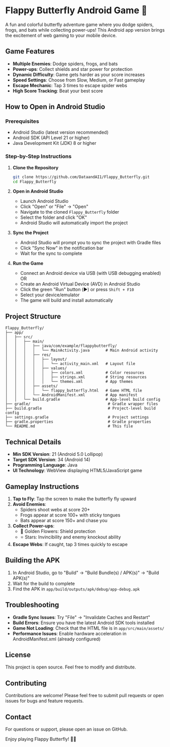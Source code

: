 # Flappy Butterfly Android Game 🦋

A fun and colorful butterfly adventure game where you dodge spiders, frogs, and bats while collecting power-ups! This Android app version brings the excitement of web gaming to your mobile device.

## Game Features

- **Multiple Enemies**: Dodge spiders, frogs, and bats
- **Power-ups**: Collect shields and star power for protection
- **Dynamic Difficulty**: Game gets harder as your score increases
- **Speed Settings**: Choose from Slow, Medium, or Fast gameplay
- **Escape Mechanic**: Tap 3 times to escape spider webs
- **High Score Tracking**: Beat your best score

## How to Open in Android Studio

### Prerequisites
- Android Studio (latest version recommended)
- Android SDK (API Level 21 or higher)
- Java Development Kit (JDK) 8 or higher

### Step-by-Step Instructions

1. **Clone the Repository**
   ```bash
   git clone https://github.com/DataandAI1/Flappy_Butterfly.git
   cd Flappy_Butterfly
   ```

2. **Open in Android Studio**
   - Launch Android Studio
   - Click "Open" or "File" → "Open"
   - Navigate to the cloned `Flappy_Butterfly` folder
   - Select the folder and click "OK"
   - Android Studio will automatically import the project

3. **Sync the Project**
   - Android Studio will prompt you to sync the project with Gradle files
   - Click "Sync Now" in the notification bar
   - Wait for the sync to complete

4. **Run the Game**
   - Connect an Android device via USB (with USB debugging enabled) OR
   - Create an Android Virtual Device (AVD) in Android Studio
   - Click the green "Run" button (▶️) or press `Shift + F10`
   - Select your device/emulator
   - The game will build and install automatically

## Project Structure

```
Flappy_Butterfly/
├── app/
│   ├── src/
│   │   ├── main/
│   │   │   ├── java/com/example/flappybutterfly/
│   │   │   │   └── MainActivity.java       # Main Android activity
│   │   │   ├── res/
│   │   │   │   ├── layout/
│   │   │   │   │   └── activity_main.xml   # Layout file
│   │   │   │   ├── values/
│   │   │   │   │   ├── colors.xml          # Color resources
│   │   │   │   │   ├── strings.xml         # String resources
│   │   │   │   │   └── themes.xml          # App themes
│   │   │   ├── assets/
│   │   │   │   └── flappy_butterfly.html   # Game HTML file
│   │   │   └── AndroidManifest.xml         # App manifest
│   │   └── build.gradle                    # App-level build config
├── gradle/                                  # Gradle wrapper files
├── build.gradle                             # Project-level build config
├── settings.gradle                          # Project settings
├── gradle.properties                        # Gradle properties
└── README.md                                # This file
```

## Technical Details

- **Min SDK Version**: 21 (Android 5.0 Lollipop)
- **Target SDK Version**: 34 (Android 14)
- **Programming Language**: Java
- **UI Technology**: WebView displaying HTML5/JavaScript game

## Gameplay Instructions

1. **Tap to Fly**: Tap the screen to make the butterfly fly upward
2. **Avoid Enemies**:
   - Spiders shoot webs at score 20+
   - Frogs appear at score 100+ with sticky tongues
   - Bats appear at score 150+ and chase you
3. **Collect Power-ups**:
   - 🌼 Golden Flowers: Shield protection
   - ⭐ Stars: Invincibility and enemy knockout ability
4. **Escape Webs**: If caught, tap 3 times quickly to escape

## Building the APK

1. In Android Studio, go to "Build" → "Build Bundle(s) / APK(s)" → "Build APK(s)"
2. Wait for the build to complete
3. Find the APK in `app/build/outputs/apk/debug/app-debug.apk`

## Troubleshooting

- **Gradle Sync Issues**: Try "File" → "Invalidate Caches and Restart"
- **Build Errors**: Ensure you have the latest Android SDK tools installed
- **Game Not Loading**: Check that the HTML file is in `app/src/main/assets/`
- **Performance Issues**: Enable hardware acceleration in AndroidManifest.xml (already configured)

## License

This project is open source. Feel free to modify and distribute.

## Contributing

Contributions are welcome! Please feel free to submit pull requests or open issues for bugs and feature requests.

## Contact

For questions or support, please open an issue on GitHub.

Enjoy playing Flappy Butterfly! 🦋✨